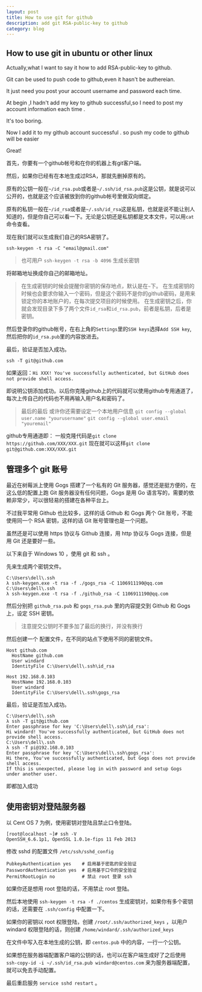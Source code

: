 ```yaml
---
layout: post
title: How to use git for github
description: add git RSA-public-key to github
category: blog
---
```


## How to use git in ubuntu or other linux

Actually,what I want to say it how to add RSA-public-key to github.

Git can be used to push code to github,even it hasn't be authereian.

It just need you post your account username and password each time.

At begin ,I hadn't add my key to github successful,so I need to post my account information each time .

It's too boring.

Now I add it to my github account successful . so push my code to github will be easier

Great!

首先，你要有一个github帐号和在你的机器上有git客户端。

然后，如果你已经有在本地生成过RSA，那就先删掉原有的。

原有的公钥一般在`~/id_rsa.pub`或者是`~/.ssh/id_rsa.pub`这是公钥，就是说可以公开的，也就是这个应该被放到你的github帐号里做双向绑定。

原有的私钥一般在`~/id_rsa`或者是`~/.ssh/id_rsa`这是私钥，也就是说不能让别人知道的，但是你自己可以看一下。无论是公钥还是私钥都是文本文件，可以用`cat`命令查看。

现在我们就可以生成我们自己的RSA密钥了。

```
ssh-keygen -t rsa -C "email@gmail.com"
```

> 也可用户 `ssh-keygen -t rsa -b 4096` 生成长密钥

将邮箱地址换成你自己的邮箱地址。

>在生成密钥的时候会提醒你密钥的保存地点，默认是在`~`下。
>在生成密钥的时候也会要求你输入一个密码，但是这个密码不是你的github密码，是用来锁定你的本地账户的，在每次提交项目的时候使用。
>在生成密钥之后，你就会发现目录下多了两个文件`id_rsa`和`id_rsa.pub`，前者是私钥，后者是密钥。

然后登录你的github帐号，在右上角的`Settings`里的`SSH keys`选择`Add SSH key`,然后把你的`id_rsa.pub`里的内容放进去。

最后，验证是否加入成功。

```
ssh -T git@github.com
```

如果返回：`Hi XXX! You've successfully authenticated, but GitHub does not provide shell access.`

即说明公钥添加成功。以后你克隆github上的代码就可以使用github专用通道了，每次上传自己的代码也不用再输入用户名和密码了。

>最后的最后
>或许你还需要设定一个本地用户信息
>`git config --global user.name "yourusername"`
>`git config --global user.email "youremail"`

github专用通道即：
一般克隆代码是`git clone https://github.com/XXX/XXX.git`
现在就可以这样`git clone git@github.com:XXX/XXX.git`

## 管理多个 git 账号

最近在树莓派上使用 Gogs 搭建了一个私有的 Git 服务器，感觉还是挺方便的，在这么低的配置上跑 Git 服务器没有任何问题，Gogs 是用 Go 语言写的，需要的依赖非常少，可以很轻易的搭建在各种平台上。

不过我平常用 Github 也比较多，这样的话 Github 和 Gogs 两个 Git 账号，不能使用同一个 RSA 密钥，这样的话 Git 账号管理也是一个问题。

虽然还是可以使用 https 协议与 Github 连接，用 http 协议与 Gogs 连接，但是用 Git 还是要好一些。

以下来自于 Windows 10 ，使用 git 和 ssh 。

先来生成两个密钥文件。

```
C:\Users\dell\.ssh
λ ssh-keygen.exe -t rsa -f ./gogs_rsa -C 1106911190@qq.com
C:\Users\dell\.ssh
λ ssh-keygen.exe -t rsa -f ./github_rsa -C 1106911190@qq.com
```

然后分别把 `github_rsa.pub` 和 `gogs_rsa.pub` 里的内容提交到 Github 和 Gogs 上，设定 SSH 密钥。

> 注意提交公钥时不要多加了最后的换行，并没有换行

然后创建一个 配置文件，在不同的站点下使用不同的密钥文件。

```
Host github.com
  HostName github.com
  User windard
  IdentityFile C:\Users\dell\.ssh\id_rsa

Host 192.168.0.103
  HostName 192.168.0.103
  User windard
  IdentityFile C:\Users\dell\.ssh\gogs_rsa
```

最后，验证是否加入成功。

```
C:\Users\dell\.ssh
λ ssh -T git@github.com
Enter passphrase for key 'C:\Users\dell\.ssh\id_rsa':
Hi windard! You've successfully authenticated, but GitHub does not provide shell access.
C:\Users\dell\.ssh
λ ssh -T pi@192.168.0.103
Enter passphrase for key 'C:\Users\dell\.ssh\gogs_rsa':
Hi there, You've successfully authenticated, but Gogs does not provide shell access.
If this is unexpected, please log in with password and setup Gogs under another user.
```

即都加入成功

## 使用密钥对登陆服务器

以 Cent OS 7 为例，使用密钥对登陆且禁止口令登陆。

```
[root@localhost ~]# ssh -V
OpenSSH_6.6.1p1, OpenSSL 1.0.1e-fips 11 Feb 2013
```

修改 sshd 的配置文件 `/etc/ssh/sshd_config`

```
PubkeyAuthentication yes  	# 启用基于密匙的安全验证
PasswordAuthentication yes  # 启用基于口令的安全验证
PermitRootLogin no  		# 禁止 root 登录 ssh
```

如果你还是想用 root 登陆的话，不用禁止 root 登陆。

然后本地使用 `ssh-keygen -t rsa -f ./centos` 生成密钥对，如果你有多个密钥的话，还需要在 `.ssh/config` 中配置一下。

如果你的密钥以 root 权限登陆，创建 `/root/.ssh/authorized_keys` ，以用户 windard 权限登陆的话，则创建 `/home/windard/.ssh/authorized_keys`

在文件中写入在本地生成的公钥，即 `centos.pub` 中的内容，一行一个公钥。

如果想在服务器端配置客户端的公钥的话，也可以在客户端生成好了之后使用 `ssh-copy-id -i ~/.ssh/id_rsa.pub windard@centos.com` 来为服务器端配置，就可以免去手动配置。

最后重启服务 `service sshd restart` 。